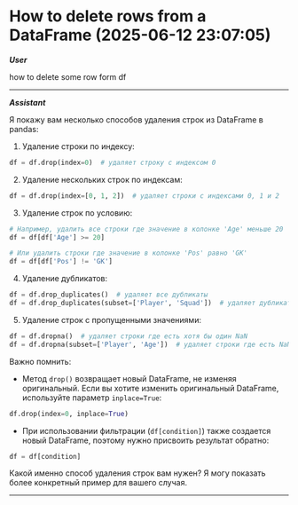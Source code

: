 <!-- Generated by SpecStory -->

# How to delete rows from a DataFrame (2025-06-12 23:07:05)

_**User**_

how to delete some row form df 

---

_**Assistant**_

Я покажу вам несколько способов удаления строк из DataFrame в pandas:

1. Удаление строки по индексу:
```python
df = df.drop(index=0)  # удаляет строку с индексом 0
```

2. Удаление нескольких строк по индексам:
```python
df = df.drop(index=[0, 1, 2])  # удаляет строки с индексами 0, 1 и 2
```

3. Удаление строк по условию:
```python
# Например, удалить все строки где значение в колонке 'Age' меньше 20
df = df[df['Age'] >= 20]

# Или удалить строки где значение в колонке 'Pos' равно 'GK'
df = df[df['Pos'] != 'GK']
```

4. Удаление дубликатов:
```python
df = df.drop_duplicates()  # удаляет все дубликаты
df = df.drop_duplicates(subset=['Player', 'Squad'])  # удаляет дубликаты по конкретным колонкам
```

5. Удаление строк с пропущенными значениями:
```python
df = df.dropna()  # удаляет строки где есть хотя бы один NaN
df = df.dropna(subset=['Player', 'Age'])  # удаляет строки где есть NaN в указанных колонках
```

Важно помнить:
- Метод `drop()` возвращает новый DataFrame, не изменяя оригинальный. Если вы хотите изменить оригинальный DataFrame, используйте параметр `inplace=True`:
```python
df.drop(index=0, inplace=True)
```
- При использовании фильтрации (`df[condition]`) также создается новый DataFrame, поэтому нужно присвоить результат обратно:
```python
df = df[condition]
```

Какой именно способ удаления строк вам нужен? Я могу показать более конкретный пример для вашего случая.

---

